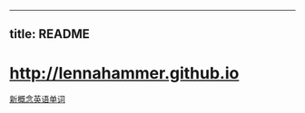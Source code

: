 
---
title: README
---

# http://lennahammer.github.io


[新概念英语单词](http://lennahammer.github.io/新概念英语单词.html)
